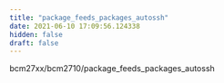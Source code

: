 ```yaml
---
title: "package_feeds_packages_autossh"
date: 2021-06-10 17:09:56.124338
hidden: false
draft: false
---
```


bcm27xx/bcm2710/package_feeds_packages_autossh

